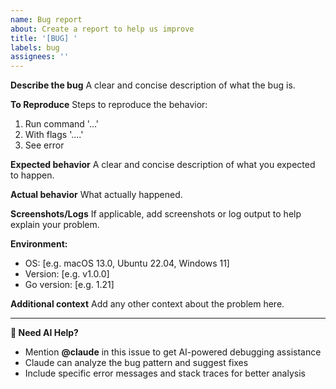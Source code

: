 ```yaml
---
name: Bug report
about: Create a report to help us improve
title: '[BUG] '
labels: bug
assignees: ''
---
```


**Describe the bug**
A clear and concise description of what the bug is.

**To Reproduce**
Steps to reproduce the behavior:
1. Run command '...'
2. With flags '....'
3. See error

**Expected behavior**
A clear and concise description of what you expected to happen.

**Actual behavior**
What actually happened.

**Screenshots/Logs**
If applicable, add screenshots or log output to help explain your problem.

**Environment:**
 - OS: [e.g. macOS 13.0, Ubuntu 22.04, Windows 11]
 - Version: [e.g. v1.0.0]
 - Go version: [e.g. 1.21]

**Additional context**
Add any other context about the problem here.

---

**🤖 Need AI Help?**
- Mention **@claude** in this issue to get AI-powered debugging assistance
- Claude can analyze the bug pattern and suggest fixes
- Include specific error messages and stack traces for better analysis